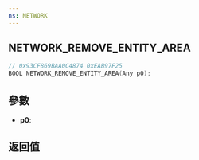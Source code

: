 ```yaml
---
ns: NETWORK
---
```

## NETWORK_REMOVE_ENTITY_AREA

```c
// 0x93CF869BAA0C4874 0xEAB97F25
BOOL NETWORK_REMOVE_ENTITY_AREA(Any p0);
```


## 參數
* **p0**: 

## 返回值
